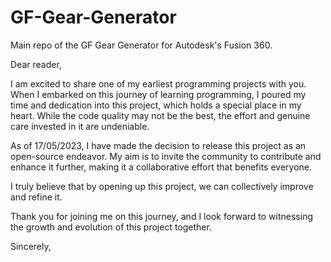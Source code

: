 # GF-Gear-Generator
Main repo of the GF Gear Generator for Autodesk's Fusion 360.

Dear reader,

I am excited to share one of my earliest programming projects with you. When I embarked on this journey of learning programming, I poured my time and dedication into this project, which holds a special place in my heart. While the code quality may not be the best, the effort and genuine care invested in it are undeniable.

As of 17/05/2023, I have made the decision to release this project as an open-source endeavor. My aim is to invite the community to contribute and enhance it further, making it a collaborative effort that benefits everyone.

I truly believe that by opening up this project, we can collectively improve and refine it.

Thank you for joining me on this journey, and I look forward to witnessing the growth and evolution of this project together.

Sincerely,